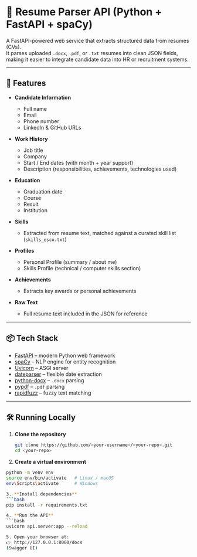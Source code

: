 # 📄 Resume Parser API (Python + FastAPI + spaCy)

A FastAPI-powered web service that extracts structured data from resumes (CVs).  
It parses uploaded `.docx`, `.pdf`, or `.txt` resumes into clean JSON fields, making it easier to integrate candidate data into HR or recruitment systems.

---

## 🚀 Features

- **Candidate Information**
  - Full name
  - Email
  - Phone number
  - LinkedIn & GitHub URLs

- **Work History**
  - Job title
  - Company
  - Start / End dates (with month + year support)
  - Description (responsibilities, achievements, technologies used)

- **Education**
  - Graduation date
  - Course
  - Result
  - Institution

- **Skills**
  - Extracted from resume text, matched against a curated skill list (`skills_esco.txt`)

- **Profiles**
  - Personal Profile (summary / about me)
  - Skills Profile (technical / computer skills section)

- **Achievements**
  - Extracts key awards or personal achievements

- **Raw Text**
  - Full resume text included in the JSON for reference

---

## 📦 Tech Stack

- [FastAPI](https://fastapi.tiangolo.com/) – modern Python web framework
- [spaCy](https://spacy.io/) – NLP engine for entity recognition
- [Uvicorn](https://www.uvicorn.org/) – ASGI server
- [dateparser](https://dateparser.readthedocs.io/) – flexible date extraction
- [python-docx](https://python-docx.readthedocs.io/) – `.docx` parsing
- [pypdf](https://pypi.org/project/pypdf/) – `.pdf` parsing
- [rapidfuzz](https://github.com/maxbachmann/RapidFuzz) – fuzzy text matching

---

## 🛠️ Running Locally

1. **Clone the repository**  
   ```bash
   git clone https://github.com/<your-username>/<your-repo>.git
   cd <your-repo>

2. **Create a virtual environment**
  ```bash
  python -m venv env
  source env/bin/activate   # Linux / macOS
  env\Scripts\activate      # Windows

3. **Install dependencies**
  ```bash
  pip install -r requirements.txt 

4. **Run the API**
  ```bash
  uvicorn api.server:app --reload

5. Open your browser at:
👉 http://127.0.0.1:8000/docs
 (Swagger UI)
